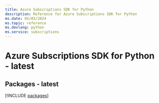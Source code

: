 ```yaml
---
title: Azure Subscriptions SDK for Python
description: Reference for Azure Subscriptions SDK for Python
ms.date: 05/03/2024
ms.topic: reference
ms.devlang: python
ms.service: subscriptions
---
```

# Azure Subscriptions SDK for Python - latest
## Packages - latest
[!INCLUDE [packages](subscriptions-index.md)]